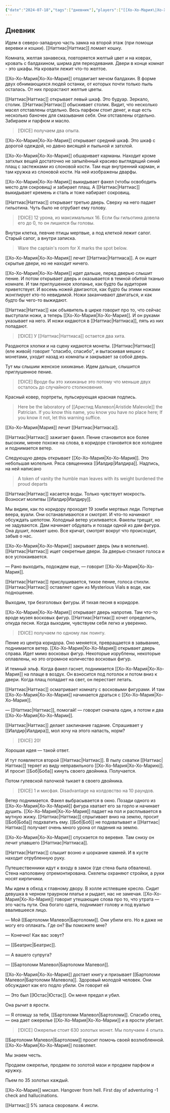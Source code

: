 ```yaml
---
{"date":"2024-07-18","tags":["дневник"],"players":["[[Хо-Хо-Мария\|Хо-Хо-Мария]]","[[Наттиас\|Наттиас]]"],"campaign":"GG Dungeon","world-date":null,"world-time-start":null,"dg-publish":true,"previous-session":"[[27 июня 2024]]","next-session":"[[25 июля 2024]]","permalink":"/18-iyulya-2024/","dgPassFrontmatter":true}
---
```



## Дневник
Идем в северо-западную часть замка на второй этаж (при помощи веревки и кошки). [[Наттиас\|Наттиас]] ломает кошку.

Комната, желтая занавеска, повторяется желтый цвет и на коврах, кровать с балдахином, ширма для переодевания. Двери в конце комнат - это шкафы. На кровати лежит что-то желтое. 

[[Хо-Хо-Мария\|Хо-Хо-Мария]] отодвигает мечом балдахин. В форме двух обнимающихся людей останки, от которых почти только пыль осталась. От них прорастают желтые цветы. 

[[Наттиас\|Наттиас]] открывает левый шкаф. Это будуар. Зеркало, столик. [[Наттиас\|Наттиас]] обыскивает столик. Видит, что несколько масел отставлены отдельно. Весь парфюм стоит денег, и еще есть несколько баночек для смазывания себя. Они отставлены отдельно. Забираем и парфюм и масло. 

> [!DICE] получаем два опыта.

[[Хо-Хо-Мария\|Хо-Хо-Мария]] открывает средний шкаф. Это шкаф с дорогой одеждой, но давно висящей и пыльной и затхлой.

[[Хо-Хо-Мария\|Хо-Хо-Мария]] обшаривает карманы. Находит кроме затхлых вещей достаточно не запылённый красиво выглядящий синий плащ с застежками из слоновой кости. Там еще внутренний карман, и там кружка из слоновой кости. На ней изображены дварфы.

[[Хо-Хо-Мария\|Хо-Хо-Мария]] выкидывает факел (чтобы освободить место для сокровищ) и забирает плащ. А [[Наттиас\|Наттиас]] выкидывает кремень и сталь и тоже набирает сокровищ.

[[Наттиас\|Наттиас]] открывает третью дверь. Сверху на него падает гильотина. Чуть было не отрубает ему голову.

> [!DICE] 12 урона, из максимальных 16. Если бы гильотина довела его до 0, то он лишился бы головы.

Внутри клетка, певчие птицы мертвые, а под клеткой лежит сапог. Старый сапог, а внутри записка. 

> Ware the captain's room for X marks the spot below.

[[Хо-Хо-Мария\|Хо-Хо-Мария]] лечит [[Наттиас\|Наттиаса]]. А он ищет скрытые двери, но не находит ничего.

[[Хо-Хо-Мария\|Хо-Хо-Мария]] идет дальше, перед дверью слышит пение. И потом открывает дверь и оказывается в темной обитой тканью комнате. И там приглушенное хлопанье, как будто бы аудитория приветствует. И восемь ножей двигаются, как будто бы этими ножами жонглирует кто-то невидимой. Ножи заканчивают двигаться, и как будто бы чего-то выжидают. 

[[Наттиас\|Наттиас]] как объявитель в цирке говорит про то, что сейчас выступали ножи, а теперь [[Хо-Хо-Мария\|Хо-Хо-Мария]]. И он руками указывает на него. И ножи кидаются в [[Наттиас\|Наттиаса]], пять из них попадают.

> [!DICE] У [[Наттиас\|Наттиаса]] остается два хита. 

Раздаются хлопки и на сцену кидаются монеты. [[Наттиас\|Наттиас]] (еле живой) говорит "спасибо, спасибо", и вытаскивая мешки с монетами, уходит назад из комнаты и закрывает за собой дверь.

Тут мы слышим женское хихиканье. Идем дальше, слышится приглушенное пение. 

> [!DICE] Вроде бы это хихиканье это потому что меньше двух осталось до случайного столкновения.

Красный ковер, портреты, пульсирующая красная подпись.

> Here be the laboratory of [[Аристид Малевол\|Aristide Malevole]] the Patrician. If you know this name, you know you have no place here; If you know it not, let this warning suffice. 

[[Хо-Хо-Мария\|Мария]] лечит [[Наттиас\|Наттиаса]]. 

[[Наттиас\|Наттиас]] зажигает факел. Пение становится все более высоким, менее похоже на слова, в коридоре становится все холоднее и поднимается ветер.

Следующую дверь открывает [[Хо-Хо-Мария\|Хо-Хо-Мария]]. Это небольшая молельня. Ряса священника [[Иалдир\|Иалдира]]. Надпись, на ней написано

> A token of vanity the humble man leaves with its weight burdened the proud departs

[[Наттиас\|Наттиас]] касается воды. Только чувствует мокрость. Возносит молитвы [[Иалдир\|Иалдиру]].

Мы видим, как по коридору проходят 19 зомби мертвых леди. Потертые веера, вуали. Они останавливаются и смотрят. И что-то начинают обсуждать шепотом. Холодный ветер усиливается. Факелы трещат, но не задуваются. Дам начинает обдувать и позади одной из дам фигура. Она душит, ломает шею. Все кричат, смотрят вокруг что происходит, забыв о нас.

[[Хо-Хо-Мария\|Хо-Хо-Мария]] закрывает дверь (мы в молельне). [[Наттиас\|Наттиас]] ищет секретные двери. За дверью стихают голоса и все успокаивается. 

— Рано выходить, подождем еще, — говорит [[Хо-Хо-Мария\|Хо-Хо-Мария]].

[[Наттиас\|Наттиас]] прислушивается, тихое пение, голоса стихли. [[Наттиас\|Наттиас]] оставляет один из Mysterious Vials в воде, как подношение.

Выходим, три безголовых фигуры. И тихая песня в коридоре. 

[[Хо-Хо-Мария\|Хо-Хо-Мария]] открывает дверь напротив. Там что-то вроде музея восковых фигур. [[Наттиас\|Наттиас]] хочет определить, откуда песня. Когда выходим, чувствуем себя легко и уверенно. 

> [!DICE] получаем по одному лак поинту.

Пение из центра коридора. Оно меняется, превращается в завывание, поднимается ветер. [[Хо-Хо-Мария\|Хо-Хо-Мария]] открывает дверь справа. Идет мимо восковых фигур. Некоторые изрублены, некоторые оплавлены, но это огромное количество восковых фигур. 

И темный эльф. Когда факел гаснет, поднимается [[Хо-Хо-Мария\|Хо-Хо-Мария]] на плаще в воздух. Он взносится под потолок и потом вниз к двери. Когда плащ попадает на свет, он перестает летать.

[[Наттиас\|Наттиас]] осматривает комнату с восковыми фигурами. И там [[Хо-Хо-Мария\|Хо-Хо-Мария]] начинается драться с [[Хо-Хо-Мария\|Хо-Хо-Мария]].

— [[Наттиас\|Наттиас]], помогай! — говорит сначала один, а потом и два [[Хо-Хо-Мария\|Хо-Хо-Марии]].

[[Наттиас\|Наттиас]] делает заклинание гадание. Спрашивает у [[Иалдир\|Иалдира]], мол хочу на этого напасть, норм?

> [!DICE] 20!

Хорошая идея — такой ответ. 

И тут появляется второй [[Наттиас\|Наттиас]]. В пылу схватки [[Наттиас\|Наттиас]] теряет из виду неправильного [[Хо-Хо-Мария\|Хо-Хо-Марию]]. И просит [[Боб\|Боба]] кинуть своего двойника. Получается.

Потом гулевской палочкой тыкает в своего двойника.

> [!DICE] 1 и мисфая. Disadvantage на колдовство на 10 раундов.

Ветер поднимается. Факел выбрасывается в окно. Позади одного из [[Хо-Хо-Мария\|Хо-Хо-Марий]] фигура хватает его за горло и начинает душить. [[Хо-Хо-Мария\|Хо-Хо-Мария]] падает на пол и расплывается в мутную жижу. [[Наттиас\|Наттиас]] спрыгивает вниз на землю, просит [[Боб\|Боба]] подхватить ему. [[Боб\|Боб]] не подхватывает и [[Наттиас\|Наттиас]] получает очень много урона от падения на землю.

[[Хо-Хо-Мария\|Хо-Хо-Мария]] спускается по веревке. Там снизу он лечит упавшего [[Наттиас\|Наттиаса]]. 

[[Наттиас\|Наттиас]] слышит возню и шоркание камней. И в кусте находит отрубленную руку.

Путешественники идут к входу в замок (где стена была обвалена). Стена наполовину отремонтирована. Скелеты охраняют стройки, а руки носят кирпичики. 

Мы идем в обход к главному двору. В холле истлевшее кресло. Сидит девушка в черном траурном платье и рыдает, нас не замечая. [[Хо-Хо-Мария\|Хо-Хо-Мария]] говорит утешающие слова про то, что утрата — это часть пути. Она богато одета, поднимает голову и под вуалью ввалившееся лицо. 

— Мой [[Бартоломи Малевол\|Бартоломи]]. Они убили его. Но я даже не могу его оплакать. Где он? Вы поможете мне? 

— Конечно! Как вас зовут? 

— [[Беатрис\|Беатрис]].

— А вашего супруга? 

— [[Бартоломи Малевол\|Бартоломи Малевол]].

[[Хо-Хо-Мария\|Хо-Хо-Мария]] достает книгу и призывает [[Бартоломи Малевол\|Бартоломи Малевола]]. Здоровый молодой человек. Они обсуждают как его подло убили. Он говорит ей

— Это был [[Юстас\|Юстас]]. Он меня предал и убил. 

Она рычит в ярости. 

— Я отомщу за тебя, [[Бартоломи Малевол\|Бартоломи]]. Спасибо отец, — она дает ожерелье [[Хо-Хо-Мария\|Хо-Хо-Марии]] и в ярости убегает.

> [!DICE] Ожерелье стоит 630 золотых монет. Мы получаем 4 опыта.

[[Бартоломи Малевол\|Бартоломи]] просит помочь своей возлюбленной. [[Хо-Хо-Мария\|Хо-Хо-Мария]] позволяет.

Мы знаем честь.

Продаем ожерелье, продаем по золотой мази и продаем парфюм и кружку.

Пьем по 35 золотых каждый.

[[Хо-Хо-Мария]] мисхап. Hangover from hell. First day of adventuring -1 check and hallucinations.

[[Наттиас]] 5% запаса своровали. 4 икспи.